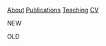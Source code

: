 <a href="https://jacoporomoli.github.io/JacopoRomoli/">About</a>
<a href="https://jacoporomoli.github.io/Publications">Publications</a>
<a href="https://jacoporomoli.github.io/Teaching">Teaching</a>
<a href="https://jacoporomoli.github.io/CV/">CV</a>

<p>NEW</p>
<p><script src="https://bibbase.org/show?bib=https%3A%2F%2Fwww.dropbox.com%2Fs%2F6t3cp30yfj9d6n6%2Publications.bib%3Fdl%3D1&amp;jsonp=1"></script></p>
<p>OLD</p>
<p><script src="https://bibbase.org/show?bib=https%3A%2F%2Fwww.dropbox.com%2Fs%2Fiokvuqwfkz4qtcn%2FPublications.bib%3Fdl%3D1&amp;jsonp=1"></script></p>
